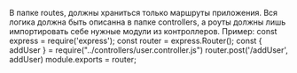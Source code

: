 В папке routes, должны храниться только маршруты приложения. Вся логика
должна быть описанна в папке controllers, а роуты должны лишь импортировать
себе нужные модули из контроллеров.
Пример:
    const express = require('express');
    const router = express.Router();
    const { addUser } = require("../controllers/user.controller.js")
    router.post('/addUser', addUser)
    module.exports = router;
